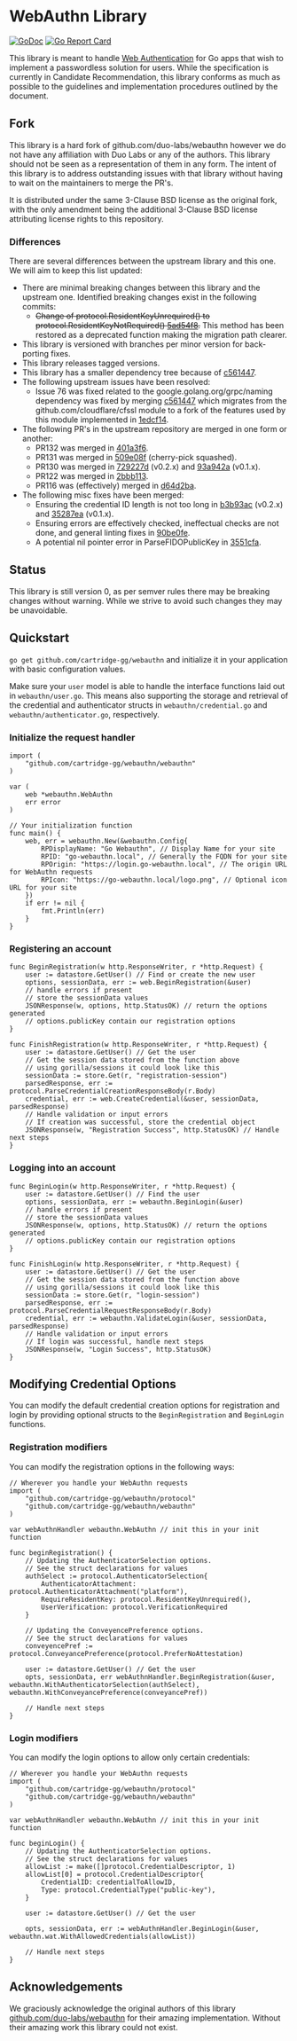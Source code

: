 # WebAuthn Library

[![GoDoc](https://godoc.org/github.com/cartridge-gg/webauthn?status.svg)](https://godoc.org/github.com/cartridge-gg/webauthn)
[![Go Report Card](https://goreportcard.com/badge/github.com/cartridge-gg/webauthn)](https://goreportcard.com/report/github.com/cartridge-gg/webauthn)


This library is meant to handle [Web Authentication](https://w3c.github.io/webauthn) for Go apps that wish to implement 
a passwordless solution for users. While the specification is currently in Candidate Recommendation, this library
conforms as much as possible to the guidelines and implementation procedures outlined by the document.

## Fork

This library is a hard fork of github.com/duo-labs/webauthn however we do not have any affiliation with Duo Labs or any
of the authors. This library should not be seen as a representation of them in any form. The intent of this library is
to address outstanding issues with that library without having to wait on the maintainers to merge the PR's. 

It is distributed under the same 3-Clause BSD license as the original fork, with the only amendment being the additional
3-Clause BSD license attributing license rights to this repository.

### Differences

There are several differences between the upstream library and this one. We will aim to keep this list updated:

* There are minimal breaking changes between this library and the upstream one. Identified breaking changes exist in the 
  following commits:
  * ~~Change of protocol.ResidentKeyUnrequired() to protocol.ResidentKeyNotRequired() [5ad54f8](https://github.com/cartridge-gg/webauthn/commit/5ad54f89952eb238a7d6e10ed2d443738351d67f).~~
    This method has been restored as a deprecated function making the migration path clearer.
* This library is versioned with branches per minor version for back-porting fixes.
* This library releases tagged versions.
* This library has a smaller dependency tree because of [c561447](https://github.com/cartridge-gg/webauthn/commit/c561447e218d73421476565a3d66ab6dc934966c).
* The following upstream issues have been resolved:
  * Issue 76 was fixed related to the google.golang.org/grpc/naming dependency was fixed by merging 
    [c561447](https://github.com/cartridge-gg/webauthn/commit/c561447e218d73421476565a3d66ab6dc934966c) 
    which migrates from the github.com/cloudflare/cfssl module to a fork of the features used by this module implemented
    in [1edcf14](https://github.com/go-webauthn/revoke/commit/1edcf14a748f88f41663433f336e07604f5e72c1).
* The following PR's in the upstream repository are merged in one form or another:
  * PR132 was merged in [401a3f6](https://github.com/cartridge-gg/webauthn/commit/401a3f63b5fb3c91faa52c56a9295b78d62e039f).
  * PR131 was merged in [509e08f](https://github.com/cartridge-gg/webauthn/commit/509e08fb364c78be30067a93d976730a8fe4a656) (cherry-pick squashed).
  * PR130 was merged in [729227d](https://github.com/cartridge-gg/webauthn/commit/729227d1ec0504ebb518f38e72bcd10ae68c4130) (v0.2.x) and [93a942a](https://github.com/cartridge-gg/webauthn/commit/93a942a90dbb82d997e1ed2945ba41b37d47890f) (v0.1.x).
  * PR122 was merged in [2bbb113](https://github.com/cartridge-gg/webauthn/commit/2bbb113b333b775d2d7c5551b7220f713f666f00).
  * PR116 was (effectively) merged in [d64d2ba](https://github.com/cartridge-gg/webauthn/commit/d64d2ba780240964310c7f5862add333bc659348).
* The following misc fixes have been merged:
  * Ensuring the credential ID length is not too long in [b3b93ac](https://github.com/cartridge-gg/webauthn/commit/b3b93ac3770a26a92adbcd4b527bbb391127931b) (v0.2.x) and [35287ea](https://github.com/cartridge-gg/webauthn/commit/35287ea54b50b1f553f3cc0f0f5527039f375e2c) (v0.1.x).
  * Ensuring errors are effectively checked, ineffectual checks are not done, and general linting fixes in [90be0fe](https://github.com/cartridge-gg/webauthn/commit/90be0fe276222bd574cf19856081979789ce9fca).
  * A potential nil pointer error in ParseFIDOPublicKey in [3551cfa](https://github.com/cartridge-gg/webauthn/commit/3551cfae24f258cd9c978a73711fb9551f82d1e4).

## Status

This library is still version 0, as per semver rules there may be breaking changes without warning. While we strive to
avoid such changes they may be unavoidable.

## Quickstart

`go get github.com/cartridge-gg/webauthn` and initialize it in your application with basic configuration values. 

Make sure your `user` model is able to handle the interface functions laid out in `webauthn/user.go`. This means also 
supporting the storage and retrieval of the credential and authenticator structs in `webauthn/credential.go` and 
`webauthn/authenticator.go`, respectively.

### Initialize the request handler

```golang
import (
	"github.com/cartridge-gg/webauthn/webauthn"
)

var (
    web *webauthn.WebAuthn
    err error
)

// Your initialization function
func main() {
    web, err = webauthn.New(&webauthn.Config{
        RPDisplayName: "Go Webauthn", // Display Name for your site
        RPID: "go-webauthn.local", // Generally the FQDN for your site
        RPOrigin: "https://login.go-webauthn.local", // The origin URL for WebAuthn requests
        RPIcon: "https://go-webauthn.local/logo.png", // Optional icon URL for your site
    })
    if err != nil {
        fmt.Println(err)
    }
}

```

### Registering an account

```golang
func BeginRegistration(w http.ResponseWriter, r *http.Request) {
    user := datastore.GetUser() // Find or create the new user  
    options, sessionData, err := web.BeginRegistration(&user)
    // handle errors if present
    // store the sessionData values 
    JSONResponse(w, options, http.StatusOK) // return the options generated
    // options.publicKey contain our registration options
}

func FinishRegistration(w http.ResponseWriter, r *http.Request) {
    user := datastore.GetUser() // Get the user  
    // Get the session data stored from the function above
    // using gorilla/sessions it could look like this
    sessionData := store.Get(r, "registration-session")
    parsedResponse, err := protocol.ParseCredentialCreationResponseBody(r.Body)
    credential, err := web.CreateCredential(&user, sessionData, parsedResponse)
    // Handle validation or input errors
    // If creation was successful, store the credential object
    JSONResponse(w, "Registration Success", http.StatusOK) // Handle next steps
}
```

### Logging into an account

```golang
func BeginLogin(w http.ResponseWriter, r *http.Request) {
    user := datastore.GetUser() // Find the user
    options, sessionData, err := webauthn.BeginLogin(&user)
    // handle errors if present
    // store the sessionData values
    JSONResponse(w, options, http.StatusOK) // return the options generated
    // options.publicKey contain our registration options
}

func FinishLogin(w http.ResponseWriter, r *http.Request) {
    user := datastore.GetUser() // Get the user 
    // Get the session data stored from the function above
    // using gorilla/sessions it could look like this
    sessionData := store.Get(r, "login-session")
    parsedResponse, err := protocol.ParseCredentialRequestResponseBody(r.Body)
    credential, err := webauthn.ValidateLogin(&user, sessionData, parsedResponse)
    // Handle validation or input errors
    // If login was successful, handle next steps
    JSONResponse(w, "Login Success", http.StatusOK)
}
```

## Modifying Credential Options

You can modify the default credential creation options for registration and login by providing optional structs to the 
`BeginRegistration` and `BeginLogin` functions. 

### Registration modifiers

You can modify the registration options in the following ways:

```golang
// Wherever you handle your WebAuthn requests
import (
	"github.com/cartridge-gg/webauthn/protocol"
	"github.com/cartridge-gg/webauthn/webauthn"
)

var webAuthnHandler webauthn.WebAuthn // init this in your init function

func beginRegistration() {
    // Updating the AuthenticatorSelection options. 
    // See the struct declarations for values
    authSelect := protocol.AuthenticatorSelection{        
		AuthenticatorAttachment: protocol.AuthenticatorAttachment("platform"),
		RequireResidentKey: protocol.ResidentKeyUnrequired(),
        UserVerification: protocol.VerificationRequired
    }

    // Updating the ConveyencePreference options. 
    // See the struct declarations for values
    conveyencePref := protocol.ConveyancePreference(protocol.PreferNoAttestation)

    user := datastore.GetUser() // Get the user  
    opts, sessionData, err webAuthnHandler.BeginRegistration(&user, webauthn.WithAuthenticatorSelection(authSelect), webauthn.WithConveyancePreference(conveyancePref))

    // Handle next steps
}
```

### Login modifiers

You can modify the login options to allow only certain credentials:

```golang
// Wherever you handle your WebAuthn requests
import (
	"github.com/cartridge-gg/webauthn/protocol"
	"github.com/cartridge-gg/webauthn/webauthn"
)

var webAuthnHandler webauthn.WebAuthn // init this in your init function

func beginLogin() {
    // Updating the AuthenticatorSelection options. 
    // See the struct declarations for values
    allowList := make([]protocol.CredentialDescriptor, 1)
    allowList[0] = protocol.CredentialDescriptor{
        CredentialID: credentialToAllowID,
        Type: protocol.CredentialType("public-key"),
    }

    user := datastore.GetUser() // Get the user  

    opts, sessionData, err := webAuthnHandler.BeginLogin(&user, webauthn.wat.WithAllowedCredentials(allowList))

    // Handle next steps
}

```

## Acknowledgements

We graciously acknowledge the original authors of this library [github.com/duo-labs/webauthn](https://github.com/duo-labs/webauthn)
for their amazing implementation. Without their amazing work this library could not exist.